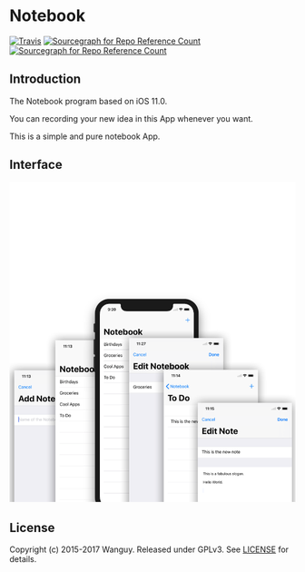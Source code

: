 # Notebook

[![Travis](https://img.shields.io/badge/Download-v1.0-blue.svg)](https://github.com/Wanguy/assignment/releases/tag/1.0) [![Sourcegraph for Repo Reference Count](https://img.shields.io/badge/build-passing-brightgreen.svg)]() [![Sourcegraph for Repo Reference Count](https://img.shields.io/badge/License-GPLv3-brightgreen.svg)](https://github.com/Wanguy/assignment/blob/master/LICENSE) 

## Introduction

The Notebook program based on iOS 11.0.

You can recording your new idea in this App whenever you want. 

This is a simple and pure notebook App. 

## Interface

![](https://github.com/Wanguy/assignment/blob/master/img/Grapher.png)

## License

Copyright (c) 2015-2017 Wanguy. Released under GPLv3. See [LICENSE](https://github.com/Wanguy/assignment/blob/master/LICENSE) for details.

